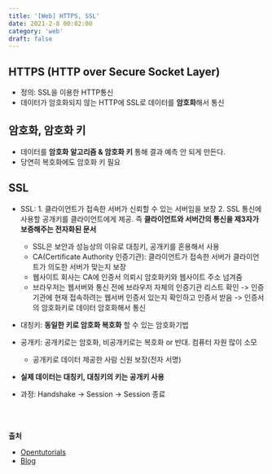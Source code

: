 ```yaml
---
title: '[Web] HTTPS, SSL'
date: 2021-2-8 00:02:00
category: 'web'
draft: false
---
```

## HTTPS (HTTP over Secure Socket Layer)
- 정의: SSL을 이용한 HTTP통신
- 데이터가 암호화되지 않는 HTTP에 SSL로 데이터를 **암호화**해서 통신

## 암호화, 암호화 키
- 데이터를 **암호화 알고리즘 & 암호화 키** 통해 결과 예측 안 되게 만든다.
- 당연히 복호화에도 암호화 키 필요

## SSL
- SSL: 1. 클라이언트가 접속한 서버가 신뢰할 수 있는 서버임을 보장 2. SSL 통신에 사용할 공개키를 클라이언트에게 제공. 즉 **클라이언트와 서버간의 통신을 제3자가 보증해주는 전자화된 문서**
  - SSL은 보안과 성능상의 이유로 대칭키, 공개키를 혼용해서 사용
  - CA(Certificate Authority 인증기관): 클라이언트가 접속한 서버가 클라이언트가 의도한 서버가 맞는지 보장
  - 웹사이트 회사는 CA에 인증서 의뢰시 암호화키와 웹사이트 주소 넘겨줌
  - 브라우저는 웹서버와 통신 전에 브라우저 자체의 인증기관 리스트 확인 -> 인증기관에 현재 접속하려는 웹서버 인증서 있는지 확인하고 인증서 받음 -> 인증서의 암호화키로 데이터 암호화해서 통신

- 대칭키: **동일한 키로 암호화 복호화** 할 수 있는 암호화기법
- 공개키: 공개키로는 암호화, 비공개키로는 복호화 or 반대. 컴퓨터 자원 많이 소모
  - 공개키로 데이터 제공한 사람 신원 보장(전자 서명)
- **실제 데이터는 대칭키, 대칭키의 키는 공개키 사용**
- 과정: Handshake -> Session -> Session 종료

<p>
<br />
<br />
</p>

**출처**
- [Opentutorials](https://opentutorials.org/course/1334/4894)
- [Blog](https://dololak.tistory.com/541)